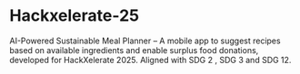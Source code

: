 # Hackxelerate-25
AI-Powered Sustainable Meal Planner – A mobile app to suggest recipes based on available ingredients and enable surplus food donations, developed for HackXelerate 2025. Aligned with SDG 2 , SDG 3 and SDG 12.
